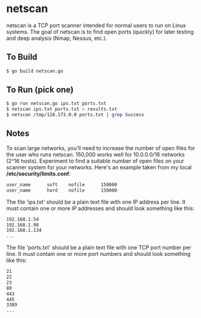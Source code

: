 # netscan

netscan is a TCP port scanner intended for normal users to run on Linux systems. The goal of netscan is to find open ports (quickly) for later testing and deep analysis (Nmap, Nessus, etc.).

## To Build

```bash
$ go build netscan.go
```

## To Run (pick one) 

```bash
$ go run netscan.go ips.txt ports.txt
$ netscan ips.txt ports.txt > results.txt
$ netscan /tmp/128.173.0.0 ports.txt | grep Success
```

## Notes

To scan large networks, you'll need to increase the number of open files for the user who runs netscan. 150,000 works well for 10.0.0.0/16 networks (2^16 hosts). Experiment to find a suitable number of open files on your scanner system for your networks. Here's an example taken from my local __/etc/security/limits.conf__:

```bash
user_name      soft    nofile      150000
user_name      hard    nofile      150000
```

The file 'ips.txt' should be a plain text file with one IP address per line. It must contain one or more IP addresses and should look something like this:

```bash
192.168.1.54
192.168.1.98
192.168.1.134
...
```

The file 'ports.txt' should be a plain text file with one TCP port number per line. It must contain one or more port numbers and should look something like this:

```bash
21
22
23
80
443
445
3389
...
```

